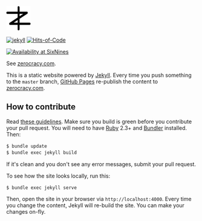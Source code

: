 <img src="/logo.svg" width="64px" height="64px"/>

[![jekyll](https://github.com/zerocracy/zerocracy.github.io/actions/workflows/jekyll.yml/badge.svg)](https://github.com/zerocracy/zerocracy.github.io/actions/workflows/jekyll.yml)
[![Hits-of-Code](https://hitsofcode.com/github/zerocracy/zerocracy.github.io)](https://hitsofcode.com/view/github/zerocracy/zerocracy.github.io)

[![Availability at SixNines](http://www.sixnines.io/b/f128)](http://www.sixnines.io/h/f128)

See [zerocracy.com](https://www.zerocracy.com).

This is a static website powered by [Jekyll](https://jekyllrb.com/). Every time you
push something to the `master` branch, [GitHub Pages](https://pages.github.com/) re-publish the
content to [zerocracy.com](https://www.zerocracy.com).

## How to contribute

Read [these guidelines](https://www.yegor256.com/2014/04/15/github-guidelines.html).
Make sure you build is green before you contribute
your pull request. You will need to have [Ruby](https://www.ruby-lang.org/en/) 2.3+
and [Bundler](https://bundler.io/) installed. Then:

```bash
$ bundle update
$ bundle exec jekyll build
```

If it's clean and you don't see any error messages, submit your pull request.

To see how the site looks locally, run this:

```bash
$ bundle exec jekyll serve
```

Then, open the site in your browser via `http://localhost:4000`. Every time
you change the content, Jekyll will re-build the site. You can make your
changes on-fly.
